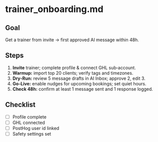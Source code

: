 # trainer_onboarding.md

## Goal

Get a trainer from invite → first approved AI message within 48h.

## Steps

1. **Invite** trainer; complete profile & connect GHL sub‑account.
2. **Warmup:** import top 20 clients; verify tags and timezones.
3. **Dry‑Run:** review 5 message drafts in AI Inbox; approve 2, edit 3.
4. **Go‑Live:** enable nudges for upcoming bookings; set quiet hours.
5. **Check 48h:** confirm at least 1 message sent and 1 response logged.

## Checklist

* [ ] Profile complete
* [ ] GHL connected
* [ ] PostHog user id linked
* [ ] Safety settings set
